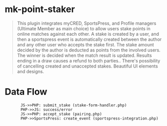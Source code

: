 # mk-point-staker
> This plugin integrates myCRED, SportsPress, and Profile managers (Ultimate Member as main choice) to allow users stake points in online matches against each other. A stake is created by a user, and then a sportspress event is automatically created between the author and any other user who accepts the stake first. The stake amount decided by the author is deducted as points from the involved users. The winner is decided when the match result is updated. Results ending in a draw causes a refund to both parties.. There's possibility of cancelling created and unaccepted stakes.
Beautiful UI elements and designs.

# Data Flow
``` sequenceDiagram
       JS->>PHP: submit_stake (stake-form-handler.php)
       PHP->>JS: success/error
       JS->>PHP: accept_stake (pairing.php)
       PHP->>SportsPress: create_event (sportspress-integration.php) 